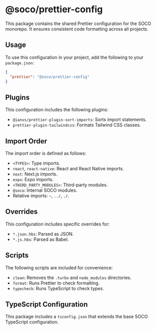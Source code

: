 # @soco/prettier-config

This package contains the shared Prettier configuration for the SOCO monorepo. It ensures consistent code formatting across all projects.

## Usage

To use this configuration in your project, add the following to your `package.json`:

```json
{
  "prettier": "@soco/prettier-config"
}
```

## Plugins

This configuration includes the following plugins:

- `@ianvs/prettier-plugin-sort-imports`: Sorts import statements.
- `prettier-plugin-tailwindcss`: Formats Tailwind CSS classes.

## Import Order

The import order is defined as follows:

- `<TYPES>`: Type imports.
- `react`, `react-native`: React and React Native imports.
- `next`: Next.js imports.
- `expo`: Expo imports.
- `<THIRD_PARTY_MODULES>`: Third-party modules.
- `@soco`: Internal SOCO modules.
- Relative imports: `~`, `../`, `./`.

## Overrides

This configuration includes specific overrides for:

- `*.json.hbs`: Parsed as JSON.
- `*.js.hbs`: Parsed as Babel.

## Scripts

The following scripts are included for convenience:

- `clean`: Removes the `.turbo` and `node_modules` directories.
- `format`: Runs Prettier to check formatting.
- `typecheck`: Runs TypeScript to check types.

## TypeScript Configuration

This package includes a `tsconfig.json` that extends the base SOCO TypeScript configuration.
